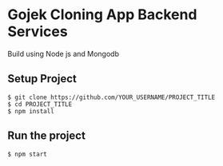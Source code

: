 # Gojek Cloning App Backend Services

Build using Node js and Mongodb

## Setup Project

    $ git clone https://github.com/YOUR_USERNAME/PROJECT_TITLE
    $ cd PROJECT_TITLE
    $ npm install

## Run the project
    $ npm start